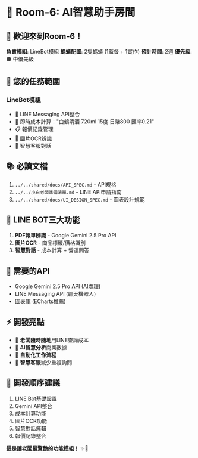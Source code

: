 # 🤖 Room-6: AI智慧助手房間

## 👋 歡迎來到Room-6！

**負責模組**: LineBot模組
**螞蟻配置**: 2隻螞蟻 (1監督 + 1實作)
**預計時間**: 2週
**優先級**: 🟠 中優先級

## 🎯 **您的任務範圍**

### **LineBot模組**
- 🤖 LINE Messaging API整合
- 🧮 即時成本計算："白鶴清酒 720ml 15度 日幣800 匯率0.21"
- 📋 報價記錄管理
- 📸 圖片OCR辨識
- 💬 智慧客服對話

## 📚 **必讀文檔**
1. `../../shared/docs/API_SPEC.md` - API規格
2. `../../小白老闆準備清單.md` - LINE API申請指南
3. `../../shared/docs/UI_DESIGN_SPEC.md` - 圖表設計規範

## 🤖 **LINE BOT三大功能**
1. **PDF報單辨識** - Google Gemini 2.5 Pro API
2. **圖片OCR** - 商品標籤/價格識別
3. **智慧對話** - 成本計算 + 營運問答

## 🔑 **需要的API**
- Google Gemini 2.5 Pro API (AI處理)
- LINE Messaging API (聊天機器人)
- 圖表庫 (ECharts推薦)

## ⚡ **開發亮點**
- 📱 **老闆隨時隨地**用LINE查詢成本
- 🧠 **AI智慧分析**商業數據
- 🚀 **自動化工作流程**
- 💬 **智慧客服**減少重複詢問

## 🚀 **開發順序建議**
1. LINE Bot基礎設置
2. Gemini API整合
3. 成本計算功能
4. 圖片OCR功能
5. 智慧對話邏輯
6. 報價記錄整合

**這是讓老闆最驚艷的功能模組！** ✨🚀